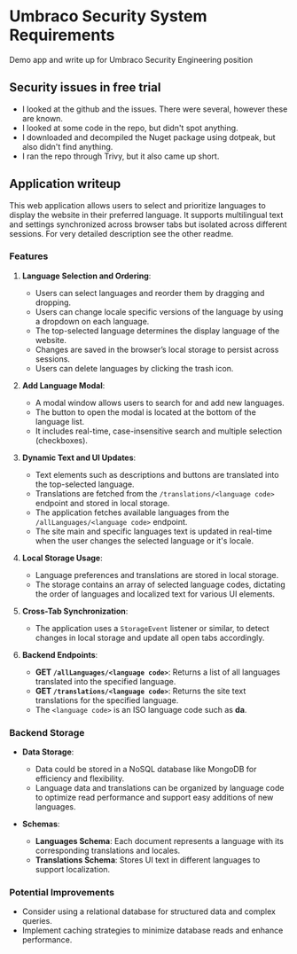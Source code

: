 # Umbraco Security System Requirements

Demo app and write up for Umbraco Security Engineering position

## Security issues in free trial

- I looked at the github and the issues. There were several, however these are known.
- I looked at some code in the repo, but didn't spot anything.
- I downloaded and decompiled the Nuget package using dotpeak, but also didn't find anything.
- I ran the repo through Trivy, but it also came up short.

## Application writeup

This web application allows users to select and prioritize languages to display the website in their preferred language. It supports multilingual text and settings synchronized across browser tabs but isolated across different sessions.
For very detailed description see the other readme.

### Features

1. **Language Selection and Ordering**:

   - Users can select languages and reorder them by dragging and dropping.
   - Users can change locale specific versions of the language by using a dropdown on each language.
   - The top-selected language determines the display language of the website.
   - Changes are saved in the browser’s local storage to persist across sessions.
   - Users can delete languages by clicking the trash icon.

2. **Add Language Modal**:

   - A modal window allows users to search for and add new languages.
   - The button to open the modal is located at the bottom of the language list.
   - It includes real-time, case-insensitive search and multiple selection (checkboxes).

3. **Dynamic Text and UI Updates**:

   - Text elements such as descriptions and buttons are translated into the top-selected language.
   - Translations are fetched from the `/translations/<language code>` endpoint and stored in local storage.
   - The application fetches available languages from the `/allLanguages/<language code>` endpoint.
   - The site main and specific languages text is updated in real-time when the user changes the selected language or it's locale.

4. **Local Storage Usage**:

   - Language preferences and translations are stored in local storage.
   - The storage contains an array of selected language codes, dictating the order of languages and localized text for various UI elements.

5. **Cross-Tab Synchronization**:

   - The application uses a `StorageEvent` listener or similar, to detect changes in local storage and update all open tabs accordingly.

6. **Backend Endpoints**:

   - **GET `/allLanguages/<language code>`**: Returns a list of all languages translated into the specified language.
   - **GET `/translations/<language code>`**: Returns the site text translations for the specified language.
   - The `<language code>` is an ISO language code such as **da**.

### Backend Storage

- **Data Storage**:

  - Data could be stored in a NoSQL database like MongoDB for efficiency and flexibility.
  - Language data and translations can be organized by language code to optimize read performance and support easy additions of new languages.

- **Schemas**:
  - **Languages Schema**: Each document represents a language with its corresponding translations and locales.
  - **Translations Schema**: Stores UI text in different languages to support localization.

### Potential Improvements

- Consider using a relational database for structured data and complex queries.
- Implement caching strategies to minimize database reads and enhance performance.
